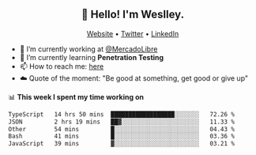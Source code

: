 <h2 align="center">👋 Hello! I'm Weslley.</h2>
<p align="center">
  <a href="http://weslleyneri.com.br">Website</a> •
  <a href="https://twitter.com/Weslley_Neri">Twitter</a> •
  <a href="https://www.linkedin.com/in/weslley-neri-3658908b">LinkedIn</a>
</p>


- 🔭 I’m currently working at [@MercadoLibre](https://github.com/mercadolibre)
- 🌱 I’m currently learning **Penetration Testing**
- 📫 How to reach me: [here](mailto:weslley39@gmail.com)
- ☁️ Quote of the moment: "Be good at something, get good or give up"

📊 **This week I spent my time working on**
<!--START_SECTION:waka-->

```txt
TypeScript   14 hrs 50 mins  ██████████████████░░░░░░░   72.26 %
JSON         2 hrs 19 mins   ██▓░░░░░░░░░░░░░░░░░░░░░░   11.33 %
Other        54 mins         █░░░░░░░░░░░░░░░░░░░░░░░░   04.43 %
Bash         41 mins         █░░░░░░░░░░░░░░░░░░░░░░░░   03.36 %
JavaScript   39 mins         ▓░░░░░░░░░░░░░░░░░░░░░░░░   03.21 %
```

<!--END_SECTION:waka-->

<!-- Inspired by https://github.com/gruselhaus/gruselhaus -->